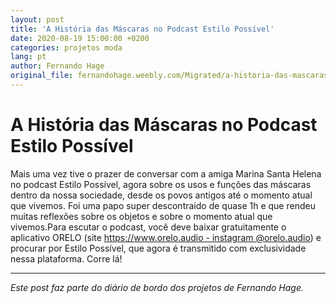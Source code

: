 ```yaml
---
layout: post
title: 'A História das Máscaras no Podcast Estilo Possível'
date: 2020-08-19 15:00:00 +0200
categories: projetos moda
lang: pt
author: Fernando Hage
original_file: fernandohage.weebly.com/Migrated/a-historia-das-mascaras-no-podcast-estilo-possivel.html
---
```


# A História das Máscaras no Podcast Estilo Possível

Mais uma vez tive o prazer de conversar com a amiga Marina Santa Helena no podcast Estilo Possível, agora sobre os usos e funções das máscaras dentro da nossa sociedade, desde os povos antigos até o momento atual que vivemos. Foi uma papo super descontraído de quase 1h e que rendeu muitas reflexões sobre os objetos e sobre o momento atual que vivemos.Para escutar o podcast, você deve baixar gratuitamente o aplicativo ORELO (site https://www.orelo.audio - instagram @orelo.audio) e procurar por Estilo Possível, que agora é transmitido com exclusividade nessa plataforma. Corre lá!

---

*Este post faz parte do diário de bordo dos projetos de Fernando Hage.*
